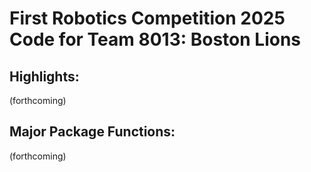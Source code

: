 First Robotics Competition 2025 Code for Team 8013: Boston Lions
================================================================

## Highlights:
(forthcoming)

## Major Package Functions:
(forthcoming)